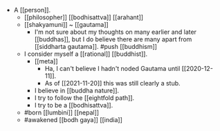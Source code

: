 - A [[person]].
	- [[philosopher]] [[bodhisattva]] [[arahant]]
	- [[shakyamuni]] ~ [[gautama]]
		- I'm not sure about my thoughts on many earlier and later [[buddhas]], but I do believe there are many apart from [[siddharta gautama]].
  #push [[buddhism]]
	- I consider myself a [[rational]] [[buddhist]].
		- [[meta]]
			- Ha, I can't believe I hadn't noded Gautama until [[2020-12-11]].
			- As of [[2021-11-20]] this was still clearly a stub.
		- I believe in [[buddha nature]].
		- I try to follow the [[eightfold path]].
		- I try to be a [[bodhisattva]].
  - #born [[lumbini]] [[nepal]]
  - #awakened [[bodh gaya]] [[india]]
